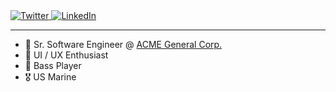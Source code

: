 <a href="https://twitter.com/gsgarces">
<img alt="Twitter" src="https://img.shields.io/badge/@GSGARCES%20-%231DA1F2.svg?&style=for-the-badge&logo=Twitter&logoColor=white"/>
</a>
<a href="https://www.linkedin.com/in/gsebastiangarces/">
<img alt="LinkedIn" src="https://img.shields.io/badge/@gsebastiangarces%20-%230077B5.svg?&style=for-the-badge&logo=linkedin&logoColor=white"/>
</a>

---

- 🏢 Sr. Software Engineer @ [ACME General Corp.](https://acmegeneral.com/)
- 🎨 UI / UX Enthusiast
- 🎸 Bass Player
- 🎖 US Marine
